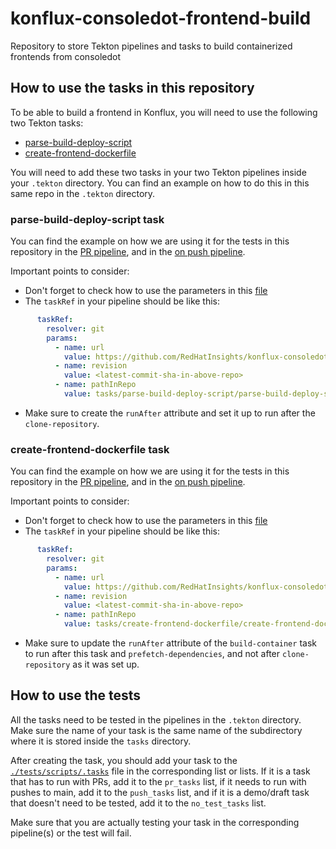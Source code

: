 # konflux-consoledot-frontend-build
Repository to store Tekton pipelines and tasks to build containerized frontends from consoledot

## How to use the tasks in this repository

To be able to build a frontend in Konflux, you will need to use the following two Tekton tasks:

- [parse-build-deploy-script](./tasks/parse-build-deploy-script/parse-build-deploy-script.yaml)
- [create-frontend-dockerfile](./tasks/create-frontend-dockerfile/create-frontend-dockerfile.yaml)

You will need to add these two tasks in your two Tekton pipelines inside your `.tekton` directory. You can find an example on how to do this in this same repo in the `.tekton` directory.

### parse-build-deploy-script task

You can find the example on how we are using it for the tests in this repository in the [PR pipeline](.tekton/consoledot-frontend-build-tests-pull-request.yaml#L211), and in the [on push pipeline](.tekton/consoledot-frontend-build-tests-push.yaml#L207). 

Important points to consider:

- Don't forget to check how to use the parameters in this [file](./tasks/parse-build-deploy-script/README.md)
- The `taskRef` in your pipeline should be like this:
```yaml
      taskRef:
        resolver: git
        params:
          - name: url
            value: https://github.com/RedHatInsights/konflux-consoledot-frontend-build
          - name: revision
            value: <latest-commit-sha-in-above-repo>
          - name: pathInRepo
            value: tasks/parse-build-deploy-script/parse-build-deploy-script.yaml
```
- Make sure to create the `runAfter` attribute and set it up to run after the `clone-repository`.

### create-frontend-dockerfile task

You can find the example on how we are using it for the tests in this repository in the [PR pipeline](.tekton/consoledot-frontend-build-tests-pull-request.yaml#L229), and in the [on push pipeline](.tekton/consoledot-frontend-build-tests-push.yaml#L225). 

Important points to consider:

- Don't forget to check how to use the parameters in this [file](./tasks/create-frontend-dockerfile/README.md)
- The `taskRef` in your pipeline should be like this:
```yaml
      taskRef:
        resolver: git
        params:
          - name: url
            value: https://github.com/RedHatInsights/konflux-consoledot-frontend-build
          - name: revision
            value: <latest-commit-sha-in-above-repo>
          - name: pathInRepo
            value: tasks/create-frontend-dockerfile/create-frontend-dockerfile.yaml
```
- Make sure to update the `runAfter` attribute of the `build-container` task to run after this task and `prefetch-dependencies`, and not after `clone-repository` as it was set up.

## How to use the tests

All the tasks need to be tested in the pipelines in the `.tekton` directory. Make sure the name of your task is the same name
of the subdirectory where it is stored inside the `tasks` directory. 

After creating the task, you should add your task to the [`./tests/scripts/.tasks`](./tests/scripts/.tasks) file in the corresponding
list or lists. If it is a task that has to run with PRs, add it to the `pr_tasks` list, if it needs to run with pushes to main, add it
to the `push_tasks` list, and if it is a demo/draft task that doesn't need to be tested, add it to the `no_test_tasks` list.

Make sure that you are actually testing your task in the corresponding pipeline(s) or the test will fail.

